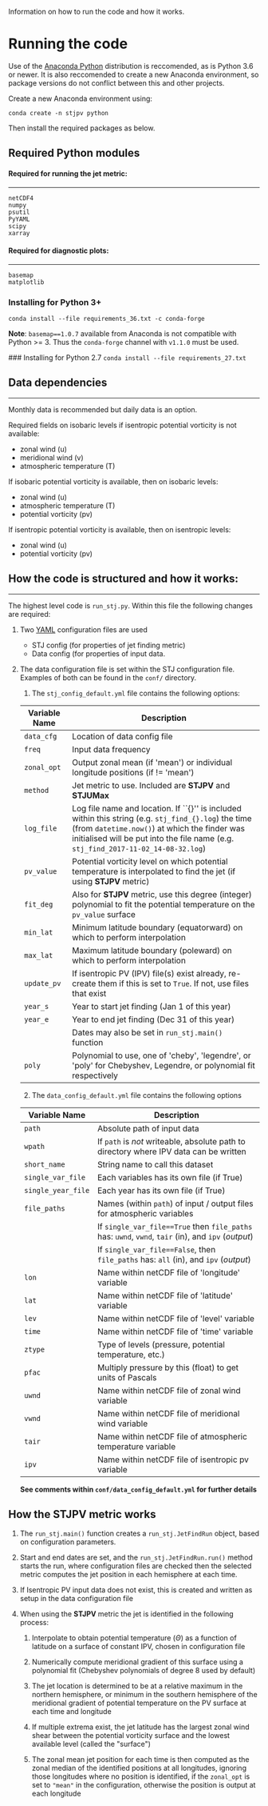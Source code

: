 Information on how to run the code and how it works.
# Running the code
Use of the [Anaconda Python](https://www.anaconda.com/download/) distribution is reccomended, as is Python 3.6 or newer.
It is also reccomended to create a new Anaconda environment, so package versions do not conflict between this and other
projects.

Create a new Anaconda environment using:

`conda create -n stjpv python`

Then install the required packages as below.

## Required Python modules

#### Required for running the jet metric:
---

    netCDF4
    numpy
    psutil
    PyYAML
    scipy
    xarray

#### Required for diagnostic plots:
----

	basemap
	matplotlib


### Installing for Python 3+

`conda install --file requirements_36.txt -c conda-forge`

**Note**: `basemap==1.0.7` available from Anaconda is not compatible with Python >= 3. Thus the `conda-forge` channel with `v1.1.0` must be used.

### Installing for Python 2.7
`conda install --file requirements_27.txt`

## Data dependencies
---
Monthly data is recommended but daily data is an option.

Required fields on isobaric levels if isentropic potential vorticity is not available:

* zonal wind (u)
* meridional wind (v)
* atmospheric temperature (T)

If isobaric potential vorticity is available, then on isobaric levels:

* zonal wind (u)
* atmospheric temperature (T)
* potential vorticity (pv)

If isentropic potential vorticity is available, then on isentropic levels:

* zonal wind (u)
* potential vorticity (pv)


## How the code is structured and how it works:
---


The highest level code is `run_stj.py`. Within this file the following changes are required:

1. Two [YAML](http://www.yaml.org/start.html) configuration files are used
    - STJ config (for properties of jet finding metric)
    - Data config (for properties of input data.
2. The data configuration file is set within the STJ configuration file. Examples of both can be found in the `conf/` directory.
	1. The `stj_config_default.yml` file contains the following options:

    
    | Variable Name | Description
    | ---           | ---
    | `data_cfg`    | Location of data config file
    | `freq`        | Input data frequency
    | `zonal_opt`   | Output zonal mean (if 'mean') or individual longitude positions (if != 'mean')
    | `method`      | Jet metric to use. Included are **STJPV** and **STJUMax**
    | `log_file`    | Log file name and location. If ``{}'' is included within this string (e.g. `stj_find_{}.log`) the time (from `datetime.now()`) at which the finder was initialised will be put into the file name (e.g. `stj_find_2017-11-02_14-08-32.log`)
    | `pv_value`    | Potential vorticity level on which potential temperature is interpolated to find the jet (if using **STJPV** metric)
    | `fit_deg`     | Also for **STJPV** metric, use this degree (integer) polynomial to fit the potential temperature on the `pv_value` surface
    | `min_lat`     | Minimum latitude boundary (equatorward) on which to perform interpolation
    | `max_lat`     | Maximum latitude boundary (poleward) on which to perform interpolation
    | `update_pv`   | If isentropic PV (IPV) file(s) exist already, re-create them if this is set to `True`. If not, use files that exist
    | `year_s`      | Year to start jet finding (Jan 1 of this year)
    | `year_e`      | Year to end jet finding (Dec 31 of this year)
    |               | Dates may also be set in `run_stj.main()` function
    | `poly`        | Polynomial to use, one of 'cheby', 'legendre', or 'poly' for Chebyshev, Legendre, or polynomial fit respectively

    2. The `data_config_default.yml` file contains the following options

    
    | Variable Name         | Description
    | ---                   | ---
    | `path`                | Absolute path of input data
    | `wpath`               | If `path` is _not_ writeable, absolute path to directory where IPV data can be written
    | `short_name`          | String name to call this dataset
    | `single_var_file`     | Each variables has its own file (if True)
    | `single_year_file`    | Each year has its own file (if True)
    | `file_paths`          | Names (within `path`) of input / output files for atmospheric variables
    |                       | If `single_var_file==True` then `file_paths` has: `uwnd`, `vwnd`, `tair` (in),  and `ipv` (_output_)
    |                       | If `single_var_file==False`, then `file_paths` has: `all` (in), and `ipv` (_output_)
    | `lon`                 | Name within netCDF file of 'longitude' variable
    | `lat`                 | Name within netCDF file of 'latitude' variable
    | `lev`                 | Name within netCDF file of 'level' variable
    | `time`                | Name within netCDF file of 'time' variable
    | `ztype`               | Type of levels (pressure, potential temperature, etc.)
    | `pfac`                | Multiply pressure by this (float) to get units of Pascals
    | `uwnd`                | Name within netCDF file of zonal wind variable
    | `vwnd`                | Name within netCDF file of meridional wind variable
    | `tair`                | Name within netCDF file of atmospheric temperature variable
    | `ipv`                 | Name within netCDF file of isentropic pv variable

    **See comments within `conf/data_config_default.yml` for further details**

## How the STJPV metric works

1. The `run_stj.main()` function creates a `run_stj.JetFindRun` object, based on configuration parameters.

2. Start and end dates are set, and the `run_stj.JetFindRun.run()` method starts the run, where configuration files are checked
then the selected metric computes the jet position in each hemisphere at each time.

3. If Isentropic PV input data does not exist, this is created and written as setup in the data configuration file

4. When using the **STJPV** metric the jet is identified in the following process:

    1. Interpolate to obtain potential temperature ($\Theta$) as a function of latitude on a surface
        of constant IPV, chosen in configuration file

    2. Numerically compute meridional gradient of this surface using a polynomial fit (Chebyshev polynomials of degree 8 used by default)

    3. The jet location is determined to be at a relative maximum in the northern hemisphere, or minimum
        in the southern hemisphere of the meridional gradient of potential temperature on the PV surface at each time and longitude

    4. If multiple extrema exist, the jet latitude has the largest zonal wind shear between the
        potential vorticity surface and the lowest available level (called the "surface")

    5. The zonal mean jet position for each time is then computed as the zonal median of the
        identified positions at all longitudes, ignoring those longitudes where no position is
        identified, if the `zonal_opt` is set to `"mean"` in the configuration, otherwise the position is output at each longitude
